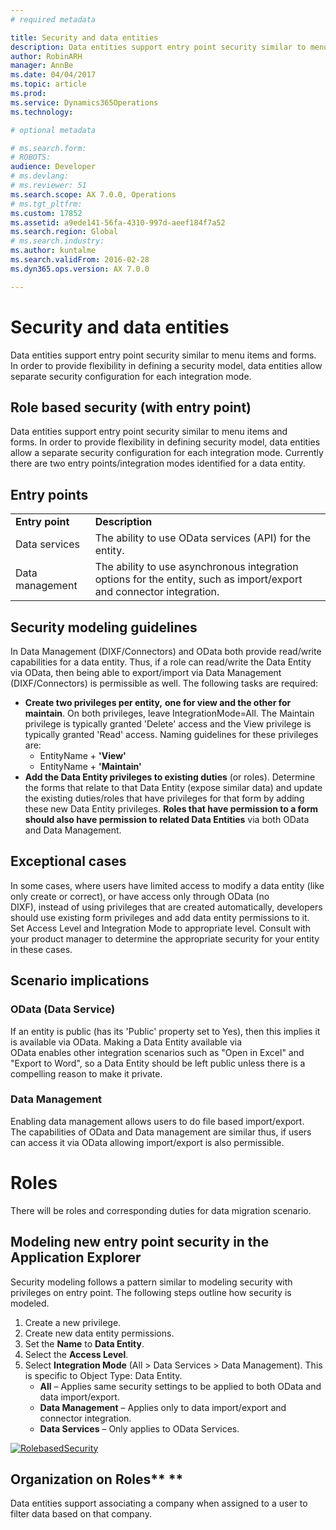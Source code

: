 ```yaml
---
# required metadata

title: Security and data entities
description: Data entities support entry point security similar to menu items and forms. In order to provide flexibility in defining a security model, data entities allow separate security configuration for each integration mode.
author: RobinARH
manager: AnnBe
ms.date: 04/04/2017
ms.topic: article
ms.prod: 
ms.service: Dynamics365Operations
ms.technology: 

# optional metadata

# ms.search.form: 
# ROBOTS: 
audience: Developer
# ms.devlang: 
# ms.reviewer: 51
ms.search.scope: AX 7.0.0, Operations
# ms.tgt_pltfrm: 
ms.custom: 17852
ms.assetid: a9ede141-56fa-4310-997d-aeef184f7a52
ms.search.region: Global
# ms.search.industry: 
ms.author: kuntalme
ms.search.validFrom: 2016-02-28
ms.dyn365.ops.version: AX 7.0.0

---
```


# Security and data entities

Data entities support entry point security similar to menu items and forms. In order to provide flexibility in defining a security model, data entities allow separate security configuration for each integration mode.

Role based security (with entry point)
--------------------------------------

Data entities support entry point security similar to menu items and forms. In order to provide flexibility in defining security model, data entities allow a separate security configuration for each integration mode. Currently there are two entry points/integration modes identified for a data entity.

## Entry points
|                 |                                                                                                                      |
|-----------------|----------------------------------------------------------------------------------------------------------------------|
| **Entry point** | **Description**                                                                                                      |
| Data services   | The ability to use OData services (API) for the entity.                                                              |
| Data management | The ability to use asynchronous integration options for the entity, such as import/export and connector integration. |

## Security modeling guidelines
In Data Management (DIXF/Connectors) and OData both provide read/write capabilities for a data entity. Thus, if a role can read/write the Data Entity via OData, then being able to export/import via Data Management (DIXF/Connectors) is permissible as well. The following tasks are required:

-   **Create two privileges per entity,** **one for view and the other for maintain**. On both privileges, leave IntegrationMode=All. The Maintain privilege is typically granted 'Delete' access and the View privilege is typically granted 'Read' access. Naming guidelines for these privileges are:
    -   EntityName + **'View'**
    -   EntityName + **'Maintain'**
-   **Add the Data Entity privileges to existing duties** (or roles). Determine the forms that relate to that Data Entity (expose similar data) and update the existing duties/roles that have privileges for that form by adding these new Data Entity privileges. **Roles that have permission to a form should also have permission to related Data Entities** via both OData and Data Management.

## Exceptional cases
In some cases, where users have limited access to modify a data entity (like only create or correct), or have access only through OData (no DIXF), instead of using privileges that are created automatically, developers should use existing form privileges and add data entity permissions to it. Set Access Level and Integration Mode to appropriate level. Consult with your product manager to determine the appropriate security for your entity in these cases.

## Scenario implications
### OData (Data Service)

If an entity is public (has its 'Public' property set to Yes), then this implies it is available via OData. Making a Data Entity available via OData enables other integration scenarios such as "Open in Excel" and "Export to Word", so a Data Entity should be left public unless there is a compelling reason to make it private.

### Data Management

Enabling data management allows users to do file based import/export. The capabilities of OData and Data management are similar thus, if users can access it via OData allowing import/export is also permissible.

Roles
=====

There will be roles and corresponding duties for data migration scenario.

## Modeling new entry point security in the Application Explorer
Security modeling follows a pattern similar to modeling security with privileges on entry point. The following steps outline how security is modeled.

1.  Create a new privilege.
2.  Create new data entity permissions.
3.  Set the **Name** to **Data Entity**.
4.  Select the **Access Level**.
5.  Select **Integration Mode** (All &gt; Data Services &gt; Data Management). This is specific to Object Type: Data Entity.
    -   **All** – Applies same security settings to be applied to both OData and data import/export.
    -   **Data Management** – Applies only to data import/export and connector integration.
    -   **Data Services** – Only applies to OData Services.

[![RolebasedSecurity](./media/rolebasedsecurity.png)](./media/rolebasedsecurity.png)

## Organization on Roles** **
Data entities support associating a company when assigned to a user to filter data based on that company.

